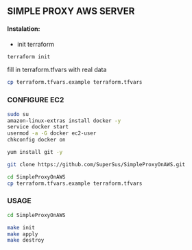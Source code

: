 ## SIMPLE PROXY AWS SERVER

#### Instalation:
- init terraform
```bash
terraform init
```

fill in terraform.tfvars with real data
```bash
cp terraform.tfvars.example terraform.tfvars
```

### CONFIGURE EC2
```bash
sudo su
amazon-linux-extras install docker -y
service docker start
usermod -a -G docker ec2-user
chkconfig docker on

yum install git -y

git clone https://github.com/SuperSus/SimpleProxyOnAWS.git

cd SimpleProxyOnAWS
cp terraform.tfvars.example terraform.tfvars
```

### USAGE
```bash
cd SimpleProxyOnAWS

make init
make apply
make destroy
```
